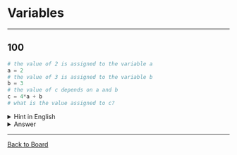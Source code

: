 # Variables

---

## 100

```python
# the value of 2 is assigned to the variable a
a = 2
# the value of 3 is assigned to the variable b
b = 3
# the value of c depends on a and b
c = 4*a + b
# what is the value assigned to c?
```

<details>
<summary>Hint in English</summary>
<br>
What is 4 times 2  
plus  
3
</details>

<details>
<summary>Answer</summary>
<br>
11
</details>

---

[Back to Board](../board.md)
